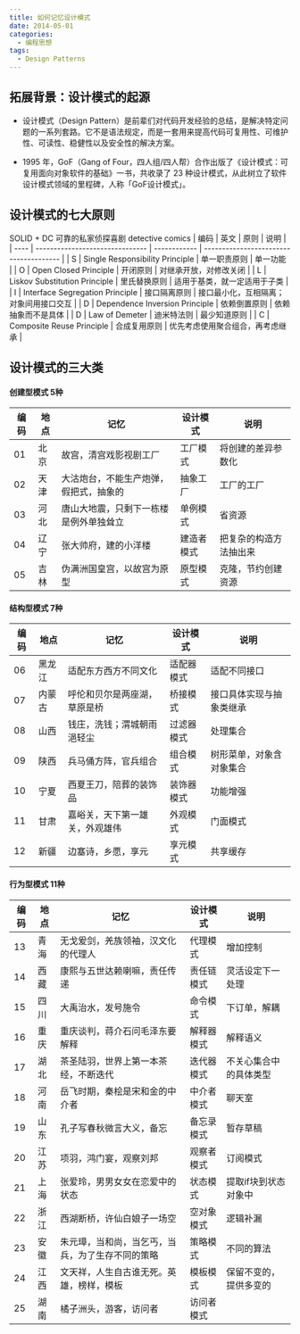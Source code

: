 ```yaml
---
title: 如何记忆设计模式
date: 2014-05-01
categories:
  - 编程思想
tags:
  - Design Patterns
---
```


## 拓展背景：设计模式的起源
- 设计模式（Design Pattern）是前辈们对代码开发经验的总结，是解决特定问题的一系列套路。它不是语法规定，而是一套用来提高代码可复用性、可维护性、可读性、稳健性以及安全性的解决方案。

- 1995 年，GoF（Gang of Four，四人组/四人帮）合作出版了《设计模式：可复用面向对象软件的基础》一书，共收录了 23 种设计模式，从此树立了软件设计模式领域的里程碑，人称「GoF设计模式」。

## 设计模式的七大原则
SOLID + DC  可靠的私家侦探喜剧 detective comics
| 编码 | 英文                            | 原则         | 说明                                   |
| ---- | ------------------------------- | ------------ | -------------------------------------- |
| S    | Single Responsibility Principle | 单一职责原则 | 单一功能                               |
| O    | Open Closed Principle           | 开闭原则     | 对继承开放，对修改关闭                 |
| L    | Liskov Substitution Principle   | 里氏替换原则 | 适用于基类，就一定适用于子类           |
| I    | Interface Segregation Principle | 接口隔离原则 | 接口最小化，互相隔离；对象间用接口交互 |
| D    | Dependence Inversion Principle  | 依赖倒置原则 | 依赖抽象而不是具体                     |
| D    | Law of Demeter                  | 迪米特法则   | 最少知道原则                           |
| C    | Composite Reuse Principle       | 合成复用原则 | 优先考虑使用聚合组合，再考虑继承       |



## 设计模式的三大类
#### 创建型模式 5种

| 编码 | 地点 | 记忆                                   | 设计模式   | 说明                   |
| ---- | ---- | -------------------------------------- | ---------- | ---------------------- |
| 01   | 北京 | 故宫，清宫戏影视剧工厂                 | 工厂模式   | 将创建的差异参数化     |
| 02   | 天津 | 大沽炮台，不能生产炮弹，假把式，抽象的 | 抽象工厂   | 工厂的工厂             |
| 03   | 河北 | 唐山大地震，只剩下一栋楼是例外单独耸立 | 单例模式   | 省资源                 |
| 04   | 辽宁 | 张大帅府，建的小洋楼                   | 建造者模式 | 把复杂的构造方法抽出来 |
| 05   | 吉林 | 伪满洲国皇宫，以故宫为原型             | 原型模式   | 克隆，节约创建资源     |

#### 结构型模式 7种

| 编码 | 地点   | 记忆                           | 设计模式   | 说明                     |
| ---- | ------ | ------------------------------ | ---------- | ------------------------ |
| 06   | 黑龙江 | 适配东方西方不同文化           | 适配器模式 | 适配不同接口             |
| 07   | 内蒙古 | 呼伦和贝尔是两座湖，草原是桥   | 桥接模式   | 接口具体实现与抽象类继承 |
| 08   | 山西   | 钱庄，洗钱；渭城朝雨浥轻尘     | 过滤器模式 | 处理集合                 |
| 09   | 陕西   | 兵马俑方阵，官兵组合           | 组合模式   | 树形菜单，对象含对象集合 |
| 10   | 宁夏   | 西夏王刀，陪葬的装饰品         | 装饰器模式 | 功能增强                 |
| 11   | 甘肃   | 嘉峪关，天下第一雄关，外观雄伟 | 外观模式   | 门面模式                 |
| 12   | 新疆   | 边塞诗，乡愿，享元             | 享元模式   | 共享缓存                 |

#### 行为型模式 11种

| 编码 | 地点 | 记忆                                             | 设计模式   | 说明                   |
| ---- | ---- | ------------------------------------------------ | ---------- | ---------------------- |
| 13   | 青海 | 无戈爰剑，羌族领袖，汉文化的代理人               | 代理模式   | 增加控制               |
| 14   | 西藏 | 康熙与五世达赖喇嘛，责任传递                     | 责任链模式 | 灵活设定下一处理       |
| 15   | 四川 | 大禹治水，发号施令                               | 命令模式   | 下订单，解耦           |
| 16   | 重庆 | 重庆谈判，蒋介石问毛泽东要解释                   | 解释器模式 | 解释语义               |
| 17   | 湖北 | 茶圣陆羽，世界上第一本茶经，不断迭代             | 迭代器模式 | 不关心集合中的具体类型 |
| 18   | 河南 | 岳飞时期，秦桧是宋和金的中介者                   | 中介者模式 | 聊天室                 |
| 19   | 山东 | 孔子写春秋微言大义，备忘                         | 备忘录模式 | 暂存草稿               |
| 20   | 江苏 | 项羽，鸿门宴，观察刘邦                           | 观察者模式 | 订阅模式               |
| 21   | 上海 | 张爱玲，男男女女在恋爱中的状态                   | 状态模式   | 提取if块到状态对象中   |
| 22   | 浙江 | 西湖断桥，许仙白娘子一场空                       | 空对象模式 | 逻辑补漏               |
| 23   | 安徽 | 朱元璋，当和尚，当乞丐，当兵，为了生存不同的策略 | 策略模式   | 不同的算法             |
| 24   | 江西 | 文天祥，人生自古谁无死。英雄，榜样，模板         | 模板模式   | 保留不变的，提供多变的 |
| 25   | 湖南 | 橘子洲头，游客，访问者                           | 访问者模式 |                        |



